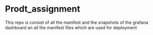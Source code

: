 # Prodt_assignment
This repo is consist of all the manifest and the snapshots of the grafana dashboard an all the manifest files which are used for deployment

